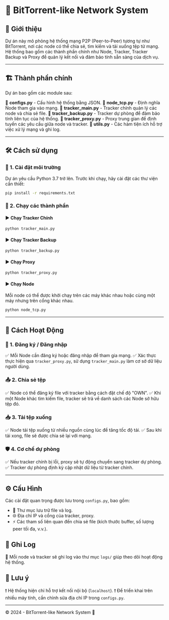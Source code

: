 # 🎯 BitTorrent-like Network System

## 🚀 Giới thiệu
Dự án này mô phỏng hệ thống mạng P2P (Peer-to-Peer) tương tự như BitTorrent, nơi các node có thể chia sẻ, tìm kiếm và tải xuống tệp từ mạng. Hệ thống bao gồm các thành phần chính như Node, Tracker, Tracker Backup và Proxy để quản lý kết nối và đảm bảo tính sẵn sàng của dịch vụ.

---

## 🏗 Thành phần chính
Dự án bao gồm các module sau:

📌 **configs.py** - Cấu hình hệ thống bằng JSON.
📌 **node_tcp.py** - Định nghĩa Node tham gia vào mạng.
📌 **tracker_main.py** - Tracker chính quản lý các node và chia sẻ file.
📌 **tracker_backup.py** - Tracker dự phòng để đảm bảo tính liên tục của hệ thống.
📌 **tracker_proxy.py** - Proxy trung gian để định tuyến các yêu cầu giữa node và tracker.
📌 **utils.py** - Các hàm tiện ích hỗ trợ việc xử lý mạng và ghi log.

---

## 🛠 Cách sử dụng

### 📌 1. Cài đặt môi trường
Dự án yêu cầu Python 3.7 trở lên. Trước khi chạy, hãy cài đặt các thư viện cần thiết:

```bash
pip install -r requirements.txt
```

### 📌 2. Chạy các thành phần

#### ▶ Chạy Tracker Chính
```bash
python tracker_main.py
```

#### ▶ Chạy Tracker Backup
```bash
python tracker_backup.py
```

#### ▶ Chạy Proxy
```bash
python tracker_proxy.py
```

#### ▶ Chạy Node
Mỗi node có thể được khởi chạy trên các máy khác nhau hoặc cùng một máy nhưng trên cổng khác nhau.
```bash
python node_tcp.py
```

---

## 🔄 Cách Hoạt Động

### 🔑 1. **Đăng ký / Đăng nhập**
✅ Mỗi Node cần đăng ký hoặc đăng nhập để tham gia mạng.
✅ Xác thực thực hiện qua `tracker_proxy.py`, sử dụng `tracker_main.py` làm cơ sở dữ liệu người dùng.

### 📤 2. **Chia sẻ tệp**
✅ Node có thể đăng ký file với tracker bằng cách đặt chế độ "OWN".
✅ Khi một Node khác tìm kiếm file, tracker sẽ trả về danh sách các Node sở hữu tệp đó.

### 📥 3. **Tải tệp xuống**
✅ Node tải tệp xuống từ nhiều nguồn cùng lúc để tăng tốc độ tải.
✅ Sau khi tải xong, file sẽ được chia sẻ lại với mạng.

### 🛡 4. **Cơ chế dự phòng**
✅ Nếu tracker chính bị lỗi, proxy sẽ tự động chuyển sang tracker dự phòng.
✅ Tracker dự phòng định kỳ cập nhật dữ liệu từ tracker chính.

---

## ⚙ Cấu Hình
Các cài đặt quan trọng được lưu trong `configs.py`, bao gồm:
- 📁 Thư mục lưu trữ file và log.
- 🌐 Địa chỉ IP và cổng của tracker, proxy.
- ⚡ Các tham số liên quan đến chia sẻ file (kích thước buffer, số lượng peer tối đa, v.v.).

## 📜 Ghi Log
📝 Mỗi node và tracker sẽ ghi log vào thư mục `logs/` giúp theo dõi hoạt động hệ thống.

## 📌 Lưu ý
❗ Hệ thống hiện chỉ hỗ trợ kết nối nội bộ (`localhost`).
❗ Để triển khai trên nhiều máy tính, cần chỉnh sửa địa chỉ IP trong `configs.py`.

---

© 2024 - BitTorrent-like Network System 🎉

